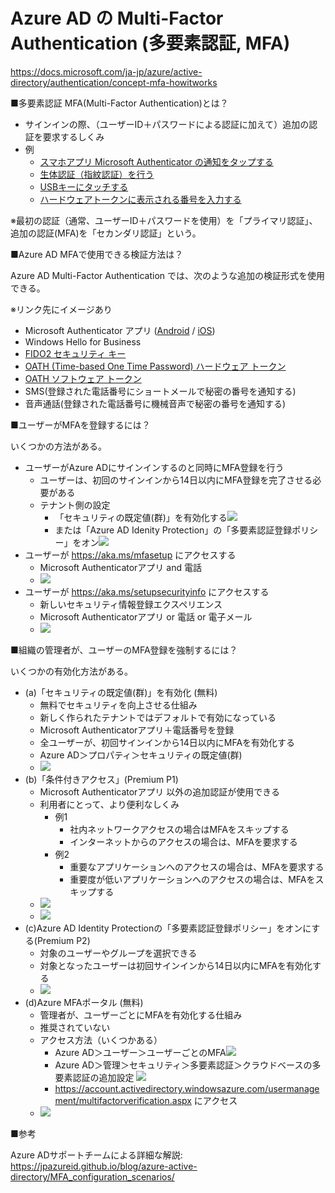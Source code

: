 # Azure AD の Multi-Factor Authentication (多要素認証, MFA)

https://docs.microsoft.com/ja-jp/azure/active-directory/authentication/concept-mfa-howitworks

■多要素認証 MFA(Multi-Factor Authentication)とは？

- サインインの際、（ユーザーID＋パスワードによる認証に加えて）追加の認証を要求するしくみ
- 例
  - [スマホアプリ Microsoft Authenticator の通知をタップする](https://kiritsume.com/microsoft-authenticator/)
  - [生体認証（指紋認証）を行う](https://www.google.com/search?q=windows+hello+%E7%94%9F%E4%BD%93%E8%AA%8D%E8%A8%BC&tbm=isch)
  - [USBキーにタッチする](https://alven.tech/yubico-with-azure-ad-mfa/)
  - [ハードウェアトークンに表示される番号を入力する](https://www.cloudou.net/azure-active-directory/mfa005/)

※最初の認証（通常、ユーザーID＋パスワードを使用）を「プライマリ認証」、追加の認証(MFA)を「セカンダリ認証」という。

■Azure AD MFAで使用できる検証方法は？

Azure AD Multi-Factor Authentication では、次のような追加の検証形式を使用できる。

※リンク先にイメージあり

- Microsoft Authenticator アプリ ([Android](https://play.google.com/store/apps/details?id=com.azure.authenticator&hl=ja&gl=US) / [iOS](https://apps.apple.com/jp/app/microsoft-authenticator/id983156458))
- Windows Hello for Business
- [FIDO2 セキュリティ キー](https://learn.microsoft.com/ja-JP/azure/active-directory/authentication/concept-authentication-passwordless#fido2-security-keys)
- [OATH (Time-based One Time Password) ハードウェア トークン](https://learn.microsoft.com/ja-jp/azure/active-directory/authentication/concept-authentication-oath-tokens#oath-hardware-tokens-preview)
- [OATH ソフトウェア トークン](https://learn.microsoft.com/ja-jp/azure/active-directory/authentication/concept-authentication-oath-tokens#oath-software-tokens)
- SMS(登録された電話番号にショートメールで秘密の番号を通知する)
- 音声通話(登録された電話番号に機械音声で秘密の番号を通知する)

■ユーザーがMFAを登録するには？

いくつかの方法がある。

- ユーザーがAzure ADにサインインするのと同時にMFA登録を行う
  - ユーザーは、初回のサインインから14日以内にMFA登録を完了させる必要がある
  - テナント側の設定
    - 「セキュリティの既定値(群)」を有効化する![](images/ss-2022-09-25-23-42-16.png)
    - または「Azure AD Idenity Protection」の「多要素認証登録ポリシー」をオン![](images/ss-2022-09-25-23-43-13.png)
- ユーザーが https://aka.ms/mfasetup にアクセスする
  - Microsoft Authenticatorアプリ and 電話
  - ![](images/ss-2022-09-25-23-44-06.png)
- ユーザーが https://aka.ms/setupsecurityinfo にアクセスする
  - 新しいセキュリティ情報登録エクスペリエンス
  - Microsoft Authenticatorアプリ or 電話 or 電子メール
  - ![](images/ss-2022-09-25-23-44-49.png)

■組織の管理者が、ユーザーのMFA登録を強制するには？

いくつかの有効化方法がある。

- (a)「セキュリティの既定値(群)」を有効化 (無料)
  - 無料でセキュリティを向上させる仕組み
  - 新しく作られたテナントではデフォルトで有効になっている
  - Microsoft Authenticatorアプリ＋電話番号を登録
  - 全ユーザーが、初回サインインから14日以内にMFAを有効化する
  - Azure AD＞プロパティ＞セキュリティの既定値(群)
  - ![](images/ss-2022-09-25-21-59-22.png)
- (b)「条件付きアクセス」(Premium P1)
  - Microsoft Authenticatorアプリ 以外の追加認証が使用できる
  - 利用者にとって、より便利なしくみ
    - 例1
      - 社内ネットワークアクセスの場合はMFAをスキップする
      - インターネットからのアクセスの場合は、MFAを要求する
    - 例2
      - 重要なアプリケーションへのアクセスの場合は、MFAを要求する
      - 重要度が低いアプリケーションへのアクセスの場合は、MFAをスキップする
  - ![](images/ss-2022-09-25-21-57-44.png)
  - ![](images/ss-2022-09-25-21-57-08.png)
- (c)Azure AD Identity Protectionの「多要素認証登録ポリシー」をオンにする(Premium P2)
  - 対象のユーザーやグループを選択できる
  - 対象となったユーザーは初回サインインから14日以内にMFAを有効化する
  - ![](images/ss-2022-09-26-02-05-26.png)
- (d)Azure MFAポータル (無料)
  - 管理者が、ユーザーごとにMFAを有効化する仕組み
  - 推奨されていない
  - アクセス方法（いくつかある）
    - Azure AD＞ユーザー＞ユーザーごとのMFA![](images/ss-2022-09-25-22-30-51.png)
    - Azure AD＞管理＞セキュリティ＞多要素認証＞クラウドベースの多要素認証の追加設定 ![](images/ss-2022-09-25-21-55-00.png)
    - https://account.activedirectory.windowsazure.com/usermanagement/multifactorverification.aspx にアクセス
  - ![](images/ss-2022-09-25-21-55-27.png)

■参考

Azure ADサポートチームによる詳細な解説:
https://jpazureid.github.io/blog/azure-active-directory/MFA_configuration_scenarios/

